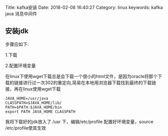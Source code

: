 Title: kafka安装
Date: 2018-02-08 16:40:27
Category: linux
keywords: kafka java 消息中间件

## 安装jdk

步骤应如下:

1.下载

2.配置环境变量

在linux下使用wget下载总是会下载一个很小的html文件，是因为oracle将那个下载的链接进行过一次302的重定向,简易在本地用浏览器下载找到最终的下载链接，再在linux使用wget下载

```shell
JAVA_HOME=/usr/java
CLASSPATH=$JAVA_HOME/lib/
PATH=$PATH:$JAVA_HOME/bin
export PATH JAVA_HOME CLASSPATH
```
我将下载好的jdk放入了 /usr 下，编辑/etc/profile 配置好环境变量，source /etc/profile使其生效
